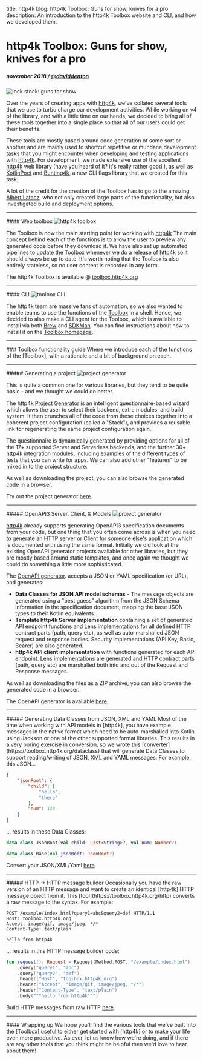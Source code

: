 title: http4k blog: http4k Toolbox: Guns for show, knives for a pro
description: An introduction to the http4k Toolbox website and CLI, and how we developed them.

# http4k Toolbox: Guns for show, knives for a pro

##### november 2018 / [@daviddenton][github]

<img src="./guns.jpg" alt="lock stock: guns for show"/>

Over the years of creating apps with [http4k], we've collated several tools that we use to turbo charge our development activities. While working on v4 of the library, and with a little time on our hands, we decided to bring all of these tools together into a single place so that all of our users could get their benefits. 

These tools are mostly based around code generation of some sort or another and are mainly used to shortcut repetitive or mundane development tasks that you might encounter when developing and testing applications with [http4k]. For development, we made extensive use of the excellent [http4k] web library (have you heard of it? it's really rather good!), as well as [KotlinPoet](https://square.github.io/kotlinpoet/) and [Bunting4k](https://github.com/fork-handles/forkhandles/tree/trunk/bunting4k), a new CLI flags library that we created for this task.

A lot of the credit for the creation of the Toolbox has to go to the amazing [Albert Latacz](https://github.com/albertlatacz), who not only created large parts of the functionality, but also investigated build and deployment options.

<hr/>
#### Web toolbox
<img src="./toolbox.png" alt="http4k toolbox"/>

The Toolbox is now the main starting point for working with [http4k] The main concept behind each of the functions is to allow the user to preview any generated code before they download it. We have also set up automated pipelines to update the Toolbox whenever we do a release of [http4k] so it should always be up to date. It's worth noting that the Toolbox is also entirely stateless, so no user content is recorded in any form.

The http4k Toolbox is available @ [toolbox.http4k.org][Toolbox]

<hr/>
#### CLI
<img src="./cli.png" alt="toolbox CLI"/>

The http4k team are massive fans of automation, so we also wanted to enable teams to use the functions of the [Toolbox] in a shell. Hence, we decided to also make a CLI agent for the Toolbox, which is available to install via both [Brew](https://brew.sh) and [SDKMan](https://sdkman.io). You can find instructions about how to install it on the [Toolbox homepage](https://toolbox.http4k.org). 

<hr/>
### Toolbox functionality guide
Where we introduce each of the functions of the [Toolbox], with a rationale and a bit of background on each.

<hr/>
##### Generating a project
<img src="./project.png" alt="project generator"/>

This is quite a common one for various libraries, but they tend to be quite basic - and we thought we could do better. 

The http4k [Project Generator](https://toolbox.http4k.org/project) is an intelligent questionnaire-based wizard which allows the user to select their backend, extra modules, and build system. It then crunches all of the code from these choices together into a coherent project configuration (called a "Stack"), and provides a reusable link for regenerating the same project configuration again. 

The questionnaire is dynamically generated by providing options for all of the 17+ supported Server and Serverless backends, and the further 30+ [http4k] integration modules, including examples of the different types of tests that you can write for apps. We can also add other "features" to be mixed in to the project structure. 

As well as downloading the project, you can also browse the generated code in a browser.

Try out the project generator [here](https://toolbox.http4k.org/project).

<hr/>
##### OpenAPI3 Server, Client, & Models
<img src="./project.png" alt="project generator"/>

[http4k] already supports generating OpenAPI3 specification documents from your code, but one thing that you often come across is when you need to generate an HTTP server or Client for someone else's application which is documented with using the same format. Initially we did look at the existing OpenAPI generator projects available for other libraries, but they are mostly based around static templates, and once again we thought we could do something a little more sophisticated.

The [OpenAPI generator](https://toolbox.http4k.org/openapi). accepts a JSON or YAML specification (or URL), and generates:

- **Data Classes for JSON API model schemas** - The message objects are generated using a "best guess" algorithm from the JSON Schema information in the specification document, mapping the base JSON types to their Kotlin equivalents.
- **Template http4k Server implementation** containing a set of generated API endpoint functions and Lens implementations for all defined HTTP contract parts (path, query etc), as well as auto-marshalled JSON request and response bodies. Security implementations (API Key, Basic, Bearer) are also generated.
- **http4k API client implementation** with functions generated for each API endpoint. Lens implementations are generated and HTTP contract parts (path, query etc) are marshalled both into and out of the Request and Response messages.

As well as downloading the files as a ZIP archive, you can also browse the generated code in a browser.

The OpenAPI generator is available [here](https://toolbox.http4k.org/openapi).

<hr/>
##### Generating Data Classes from JSON, XML and YAML
Most of the time when working with API models in [http4k], you have example messages in the native format which need to be auto-marshalled into Kotlin using Jackson or one of the other supported format libraries. This results in a very boring exercise in conversion, so we wrote this [converter](https://toolbox.http4k.org/dataclass) that will generate Data Classes to support reading/writing of JSON, XML and YAML messages. For example, this JSON...

```json
{
    "jsonRoot": {
        "child": [
            "hello",
            "there"
        ],
        "num": 123
    }
}
```

... results in these Data Classes:

```kotlin
data class JsonRoot(val child: List<String>?, val num: Number?)

data class Base(val jsonRoot: JsonRoot?)
```

Convert your JSON/XML/Yaml [here](https://toolbox.http4k.org/dataclass).

<hr/>
##### HTTP -> HTTP message builder
Occasionally you have the raw version of an HTTP message and want to create an identical [http4k] HTTP message object from it. This [tool](https://toolbox.http4k.org/http) converts a raw message to the syntax. For example: 

```text
POST /example/index.html?query1=abc&query2=def HTTP/1.1
Host: toolbox.http4k.org
Accept: image/gif, image/jpeg, */*
Content-Type: text/plain

hello from http4k
```

... results in this HTTP message builder code:

```kotlin
fun request(): Request = Request(Method.POST, "/example/index.html")
	.query("query1", "abc")
	.query("query2", "def")
	.header("Host", "toolbox.http4k.org")
	.header("Accept", "image/gif, image/jpeg, */*")
	.header("Content-Type", "text/plain")
	.body("""hello from http4k""")
```

Build HTTP messages from raw HTTP [here](https://toolbox.http4k.org/http).

<hr/>
#### Wrapping up
We hope you'll find the various tools that we've built into the [Toolbox] useful to either get started with [http4k] or to make your life even more productive. As ever, let us know how we're doing, and if there are any other tools that you think might be helpful then we'd love to hear about them!

[github]: http://github.com/daviddenton
[http4k]: https://http4k.org
[Toolbox]: https://toolbox.http4k.org
